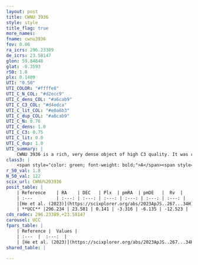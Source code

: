 ```yaml
---
layout: post
title: CWNU 3936
style: style
title_flag: true
more_names: 
fname: cwnu3936
fov: 0.06
ra_icrs: 296.23389
de_icrs: 23.58147
glon: 59.84848
glat: -0.3593
r50: 1.8
plx: 0.1409
UTI: "0.50"
UTI_COLOR: "#ffffe8"
UTI_C_N_COL: "#d2ecc9"
UTI_C_dens_COL: "#a6cab9"
UTI_C_C3_COL: "#d4edca"
UTI_C_lit_COL: "#e0a6b3"
UTI_C_dup_COL: "#a6cab9"
UTI_C_N: 0.76
UTI_C_dens: 1.0
UTI_C_C3: 0.75
UTI_C_lit: 0.0
UTI_C_dup: 1.0
UTI_summary: |
    CWNU 3936 is a rich, very dense object of high C3 quality. It was recently reported in the literature.
class3: |
    <span style="color: green; font-weight: bold;">A</span><span style="color: #FFC300; font-weight: bold;">B</span>
r_50_val: 1.8
N_50_val: 122
scix_url: CWNU%203936
posit_table: |
    | Reference    | RA    | DEC   | Plx  | pmRA  | pmDE   |  Rv  |
    | :---         | :---: | :---: | :---: | :---: | :---: | :---: |
    |[He et al. (2023)](https://scixplorer.org/abs/2023ApJS..267...34H) | 296.232 | 23.58 | 0.14 | -3.334 | -6.144 | -11.29 |
    | **UCC** |296.234 | 23.581 | 0.141 | -3.316 | -6.135 | -12.523 | 
cds_radec: 296.23389,+23.58147
carousel: UCC
fpars_table: |
    | Reference |  Values |
    | :---  |  :---:  |
    | [He et al. (2023)](https://scixplorer.org/abs/2023ApJS..267...34H) | `A0=8.45, m-M=14.5, logA=6.2` |
shared_table: |
    
---
```


